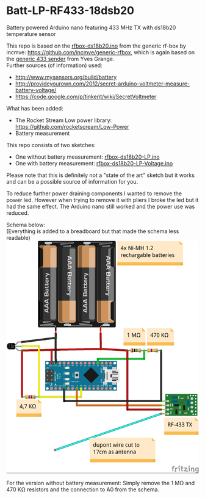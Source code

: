 # Batt-LP-RF433-18dsb20
Battery powered Arduino nano featuring 433 MHz TX with ds18b20 temperature sensor

This repo is based on the [rfbox-ds18b20.ino](https://github.com/incmve/generic-rfbox/blob/development/Sketches/rfbox-ds18b20.ino) from the generic rf-box by incmve: https://github.com/incmve/generic-rfbox, which is again based on the [generic 433 sender](https://github.com/Yves911/generic_433_sender) from Yves Grange.<br>
Further sources (of information) used:
- http://www.mysensors.org/build/battery
- http://provideyourown.com/2012/secret-arduino-voltmeter-measure-battery-voltage/
- https://code.google.com/p/tinkerit/wiki/SecretVoltmeter

What has been added:
- The Rocket Stream Low power library: https://github.com/rocketscream/Low-Power
- Battery measurement

This repo consists of two sketches:
- One without battery measurement: [rfbox-ds18b20-LP.ino](rfbox-ds18b20-LP.ino)
- One with battery measurement: [rfbox-ds18b20-LP-Voltage.ino](rfbox-ds18b20-LP-Voltage.ino)

Please note that this is definitely not a "state of the art" sketch but it works and can be a possible source of information for you.

To reduce further power draining components I wanted to remove the power led. However when trying to remove it with pliers I broke the led but it had the same effect. The Arduino nano still worked and the power use was reduced.

Schema below:<br>
(Everything is added to a breadboard but that made the schema less readable)<br>
![schema](RF-ds18b20-LP-NoBreadboard.jpg)

For the version without battery measurement: Simply remove the 1 MΩ and 470 KΩ resistors and the connection to A0 from the schema.
